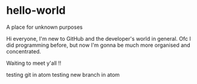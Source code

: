 # hello-world
A place for unknown purposes

Hi everyone,
I'm new to GitHub and the developer's world in general. Ofc I did programming before, but now I'm gonna be much more organised and concentrated.

Waiting to meet y'all !!

testing git in atom
testing new branch in atom
